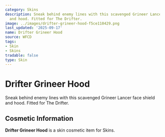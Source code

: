 ```yaml
---
category: Skins
description: Sneak behind enemy lines with this scavenged Grineer Lancer face shield
  and hood. Fitted for The Drifter.
image: ../images/drifter-grineer-hood-f5ce110429.png
last_updated: '2025-09-17'
name: Drifter Grineer Hood
source: WFCD
tags:
- Skin
- Skins
tradable: false
type: Skin
---
```


# Drifter Grineer Hood

Sneak behind enemy lines with this scavenged Grineer Lancer face shield and hood. Fitted for The Drifter.

## Cosmetic Information

**Drifter Grineer Hood** is a skin cosmetic item for Skins.

